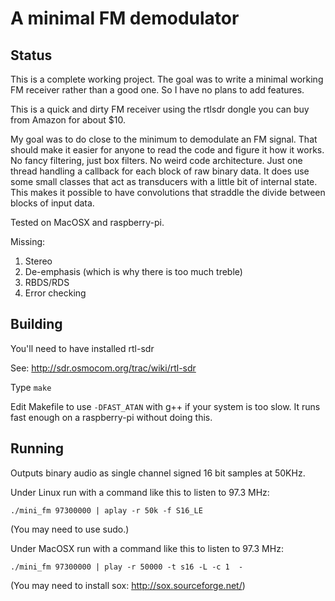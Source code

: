 A minimal FM demodulator
========================

Status
------
This is a complete working project. The goal was to write a minimal working FM receiver rather than a good one. So I have no plans to add features.

This is a quick and dirty FM receiver using the rtlsdr dongle you can buy from Amazon for about $10.

My goal was to do close to the minimum to demodulate an FM signal.
That should make it easier for anyone to read the code and figure it how it works.
No fancy filtering, just box filters.
No weird code architecture.
Just one thread handling a callback for each block of raw binary data.
It does use some small classes that act as transducers with a little bit of internal state.
This makes it possible to have convolutions that straddle the divide between
blocks of input data.

Tested on MacOSX and raspberry-pi.

Missing:
1. Stereo
2. De-emphasis (which is why there is too much treble)
3. RBDS/RDS
4. Error checking

Building
--------

You'll need to have installed rtl-sdr

See: http://sdr.osmocom.org/trac/wiki/rtl-sdr

Type `make`

Edit Makefile to use `-DFAST_ATAN` with g++ if your system is too slow.
It runs fast enough on a raspberry-pi without doing this.

Running
-------

Outputs binary audio as single channel signed 16 bit samples at 50KHz.

Under Linux run with a command like this to listen to 97.3 MHz:

`./mini_fm 97300000 | aplay -r 50k -f S16_LE`

(You may need to use sudo.)

Under MacOSX run with a command like this to listen to 97.3 MHz:

`./mini_fm 97300000 | play -r 50000 -t s16 -L -c 1  -`

(You may need to install sox: http://sox.sourceforge.net/)
